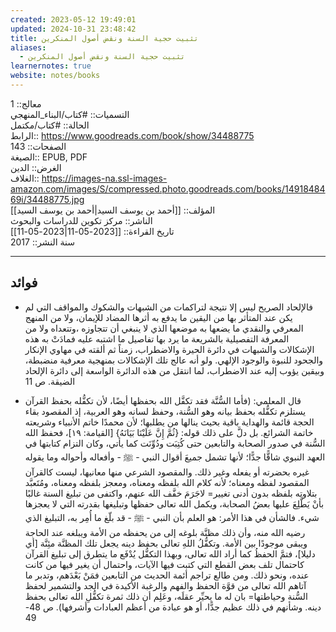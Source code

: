 ```yaml
---
created: 2023-05-12 19:49:01
updated: 2024-10-31 23:48:42
title: تثبيت حجية السنة ونقض أصول المنكرين
aliases:
  - تثبيت حجية السنة ونقض أصول المنكرين
learnernotes: true
website: notes/books
---
```


معالج:: 1  
التسميات:: #كتاب/البناء_المنهجي  
الحالة:: #كتاب/مكتمل  
الرابط:: <https://www.goodreads.com/book/show/34488775>  
الصفحات:: 143  
الصيغة:: EPUB, PDF  
الغرض:: الدين  
الغلاف:: <https://images-na.ssl-images-amazon.com/images/S/compressed.photo.goodreads.com/books/1491848469i/34488775.jpg>  
المؤلف:: [[أحمد بن يوسف السيد|أحمد بن يوسف السيد]]  
الناشر:: مركز تكوين للدراسات والبحوث  
تاريخ القراءة:: [[2023-05-11|2023-05-11]]  
سنة النشر:: 2017

---

## فوائد

- فالإلحاد الصريح ليس إلا نتيجة لتراكمات من الشبهات والشكوك والمواقف التي لم يكن عند المتأثر بها من اليقين ما يدفع به أثرها المضاد للإيمان، ولا من المنهج المعرفي والنقدي ما يضعها به موضعها الذي لا ينبغي أن تتجاوزه ،وتتعداه ولا من المعرفة التفصيلية بالشريعة ما يرد بها تفاصيل ما اشتبه عليه فمادَتْ به هذه الإشكالات والشبهات في دائرة الحيرة والاضطراب، زمناً ثم ألقته في مهاوي الإنكار والجحود للنبوة والوجود الإلهي. ولو أنه عالج تلك الإشكالات بمنهجية معرفية منضبطة، وبيقين يؤوب إليه عند الاضطراب، لما انتقل من هذه الدائرة الواسعة إلى دائرة الإلحاد الضيقة. ص 11

- قال المعلمي: (فأما السُّنَّة فقد تكفَّل الله بحفظها أيضًا، لأن تكفُّله بحفظ القرآن يستلزم تكفُّله بحفظ بيانه وهو السُّنة، وحفظ لسانه وهو العربية، إذ المقصود بقاء الحجة قائمة والهداية باقية بحيث ينالها من يطلبها؛ لأن محمدًا خاتم الأنبياء وشريعته خاتمة الشرائع. بل دلَّ على ذلك قوله: {ثُمَّ إِنَّ عَلَيْنَا بَيَانَهُ} [القيامة: ١٩]، فحفظ الله السُّنة في صدور الصحابة والتابعين حتى كُتِبَت ودُوِّنَت كما يأتي، وكان التزام كتابتها في العهد النبوي شاقًّا جدًّا؛ لأنها تشمل جميعَ أقوال النبي - ﷺ - وأفعاله وأحواله وما يقوله غيره بحضرته أو يفعله وغير ذلك. والمقصود الشرعي منها معانيها، ليست كالقرآن المقصود لفظه ومعناه؛ لأنه كلام الله بلفظه ومعناه، ومعجز بلفظه ومعناه، ومُتَعبَّد بتلاوته بلفظه بدون أدنى تغيير= لاجَرَمَ خفَّف الله عنهم، واكتفى من تبليغ السنة غالبًا بأنْ يَطَّلِعَ عليها بعضُ الصحابة، ويكمل الله تعالى حفظها وتبليغها بقدرته التي لا يعجزها شيء. فالشأن في هذا الأمر: هو العلم بأن النبي - ﷺ - قد بلّغ ما أُمِر به، التبليغ الذي رضيه الله منه، وأن ذلك مظنَّة بلوغه إلى من يحفظه من الأمة ويبلغه عند الحاجة ويبقى موجودًا بين الأمة. وتكفُّلُ اللهِ تعالى بحفظ دينه يجعل تلك المظنَّة مئِنَّة [أي دليلا]، فتمَّ الحفظُ كما أراد الله تعالى، وبهذا التكفُّل يُدْفَع ما يتطرق إلى تبليغ القرآن كاحتمال تلف بعض القطع التي كتبت فيها الآيات، واحتمال أن يغير فيها من كانت عنده، ونحو ذلك. ومن طالع تراجم أئمة الحديث من التابعين فمَنْ بَعْدَهم، وتدبر ما آتاهم الله تعالى من قوَّة الحفظ والفهم والرغبة الأكيدة في الجد والتشمير لحفظ السُّنة وحياطتها= بان له ما يحيِّر عقلَه، وعَلِم أن ذلك ثمرة تكفُّلِ الله تعالى بحفظ دينه. وشأنهم في ذلك عظيم جدًّا، أو هو عبادة من أعظم العبادات وأشرفها). ص 48-49
